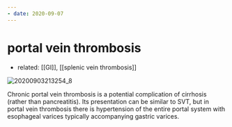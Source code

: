 ```yaml
---
- date: 2020-09-07
---
```


# portal vein thrombosis

- related: [[GI]], [[splenic vein thrombosis]]

![20200903213254_8](https://photos.thisispiggy.com/file/wikiFiles/20200903213254_8.png)

Chronic portal vein thrombosis is a potential complication of cirrhosis (rather than pancreatitis).  Its presentation can be similar to SVT, but in portal vein thrombosis there is hypertension of the entire portal system with esophageal varices typically accompanying gastric varices.

